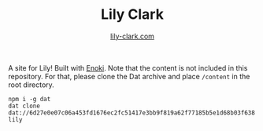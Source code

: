 <h1 align="center">Lily Clark</h1>

<div align="center"><a href="https://lily-clark.com">lily-clark.com</a></div><br><br>

A site for Lily! Built with [Enoki](https://enoki.site). Note that the content is not included in this repository. For that, please clone the Dat archive and place `/content` in the root directory.

```
npm i -g dat
dat clone dat://6d27e0e07c06a453fd1676ec2fc51417e3bb9f819a62f77185b5e1d68b03f638 lily
```
